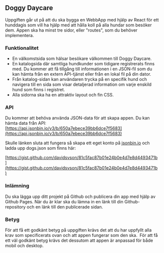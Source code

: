 ## Doggy Daycare


Uppgiften går ut på att du ska bygga en WebbApp med hjälp av React för ett hunddagis som vill ha hjälp med att hålla koll på alla hundar som besöker dem. Appen ska ha minst tre sidor, eller "routes", som du behöver implementera.

### Funktionalitet
- En välkomstsida som hälsar besökare välkommen till Doggy Daycare.
- En katalogsida där samtliga hundkunder som tidigare registrerats finns med. Du kommer att få tillgång till informationen i en JSON-fil som du kan hämta från en extern API-tjänst eller från en lokal fil på din dator.
- Från katalog-sidan kan användaren trycka på en specifik hund och navigera till en sida som visar detaljerad information om varje enskild hund som finns i registret. 
- Alla sidorna ska ha en attraktiv layout och fin CSS.

### API
Du kommer att behöva använda JSON-data för att skapa appen. Du kan hämta data från API: [https://api.jsonbin.io/v3/b/650a7ebece39bb6dce7f5683](https://api.jsonbin.io/v3/b/650a7ebece39bb6dce7f5683)

Skulle länken sluta att fungera så skapa ett eget konto på [jsonbin.io](http://jsonbin.io) och ladda upp dogs.json som finns här:

[https://gist.github.com/davidsvson/81c5fac87b01e24b0e4d7e8d4493471b](https://gist.github.com/davidsvson/81c5fac87b01e24b0e4d7e8d4493471b)

### Inlämning
Du ska lägga upp ditt projekt på Github och publicera din app med hjälp av Github Pages. När du är klar ska du lämna in en länk till din Github-repository och en länk till den publicerade sidan.

### Betyg
För att få ett godkänt betyg på uppgiften krävs det att du har uppfyllt alla krav som specificerats ovan och att appen fungerar som den ska. 
För att få ett väl godkänt betyg krävs det dessutom att appen är anpassad för både mobil och desktop.
